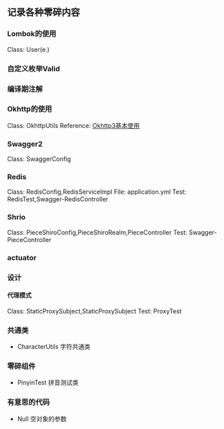 ## 记录各种零碎内容

### Lombok的使用

Class: User(e.)

### 自定义枚举Valid

### 编译期注解

### Okhttp的使用

Class: OkhttpUtils
Reference: [Okhttp3基本使用](https://www.jianshu.com/p/da4a806e599b)

### Swagger2

Class: SwaggerConfig

### Redis

Class: RedisConfig,RedisServiceImpl
File: application.yml
Test: RedisTest,Swagger-RedisController

### Shrio

Class: PieceShiroConfig,PieceShiroRealm,PieceController
Test: Swagger-PieceController

### actuator

### 设计

#### 代理模式

Class: StaticProxySubject,StaticProxySubject
Test: ProxyTest

### 共通类

* CharacterUtils 字符共通类

### 零碎组件

* PinyinTest 拼音测试类

### 有意思的代码

* Null 空对象的参数
